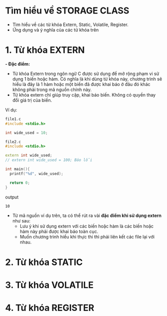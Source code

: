 # Tìm hiểu về STORAGE CLASS
- Tìm hiểu về các từ khóa Extern, Static, Volatile, Register.
- Ứng dụng và ý nghĩa của các từ khóa trên
# 1. Từ khóa EXTERN
**- Đặc điểm:**
  - Từ khóa Extern trong ngôn ngữ C được sử dụng để mở rộng phạm vi sử dụng 1 biến hoặc hàm. Có nghĩa là khi dùng từ khóa này, chương trình sẽ hiểu là đây là 1 hàm hoặc một biến đã được khai báo ở đâu đó khác không phải trong mã nguồn chính này.
  - Từ khóa extern chỉ giúp truy cập, khai báo biến. Không có quyền thay đổi giá trị của biến.

Ví dụ:

```cpp
file1.c
#include <stdio.h>

int wide_used = 10;

file2.c
#include <stdio.h>

extern int wide_used;
// extern int wide_used = 100; Báo lỗi

int main(){
  printf("%d", wide_used);

  return 0;
}

```
output
```
10
```
- Từ mã nguồn ví dụ trên, ta có thể rút ra vài **đặc điểm khi sử dụng extern** như sau:
  - Lưu ý khi sử dụng extern với các biến hoặc hàm là các biến hoặc hàm này phải được khai báo toàn cục.
  - Muốn chương trình hiểu khi thực thi thì phải liên kết các file lại với nhau.
# 2. Từ khóa STATIC
# 3. Từ khóa VOLATILE
# 4. Từ khóa REGISTER
